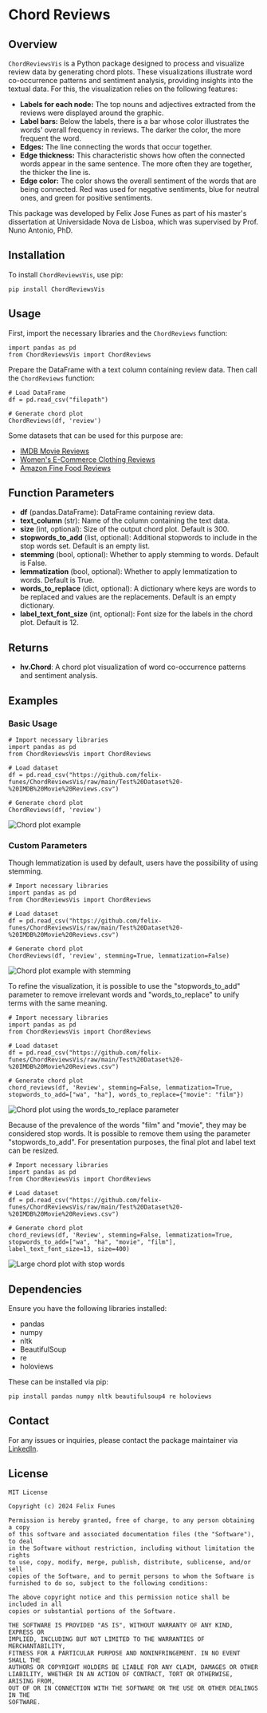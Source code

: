 # Chord Reviews

## Overview
`ChordReviewsVis` is a Python package designed to process and visualize review data by generating chord plots. These visualizations illustrate word co-occurrence patterns and sentiment analysis, providing insights into the textual data. For this, the visualization relies on the following features:
- **Labels for each node:** The top nouns and adjectives extracted from the reviews were displayed around the graphic.
- **Label bars:** Below the labels, there is a bar whose color illustrates the words' overall frequency in reviews. The darker the color, the more frequent the word.
- **Edges:** The line connecting the words that occur together.
- **Edge thickness:** This characteristic shows how often the connected words appear in the same sentence. The more often they are together, the thicker the line is.
- **Edge color:** The color shows the overall sentiment of the words that are being connected. Red was used for negative sentiments, blue for neutral ones, and green for positive sentiments.

This package was developed by Felix Jose Funes as part of his master's dissertation at Universidade Nova de Lisboa, which was supervised by Prof. Nuno Antonio, PhD.

## Installation
To install `ChordReviewsVis`, use pip:
```
pip install ChordReviewsVis
```

## Usage
First, import the necessary libraries and the `ChordReviews` function:
```
import pandas as pd
from ChordReviewsVis import ChordReviews
```

Prepare the DataFrame with a text column containing review data. Then call the `ChordReviews` function:
```
# Load DataFrame
df = pd.read_csv("filepath")

# Generate chord plot
ChordReviews(df, 'review')
```

Some datasets that can be used for this purpose are:

* [IMDB Movie Reviews](https://www.kaggle.com/datasets/atulanandjha/imdb-50k-movie-reviews-test-your-bert)
* [Women's E-Commerce Clothing Reviews](https://www.kaggle.com/datasets/nicapotato/womens-ecommerce-clothing-reviews)
* [Amazon Fine Food Reviews](https://www.kaggle.com/datasets/snap/amazon-fine-food-reviews)

## Function Parameters
- **df** (pandas.DataFrame): DataFrame containing review data.
- **text_column** (str): Name of the column containing the text data.
- **size** (int, optional): Size of the output chord plot. Default is 300.
- **stopwords_to_add** (list, optional): Additional stopwords to include in the stop words set. Default is an empty list.
- **stemming** (bool, optional): Whether to apply stemming to words. Default is False.
- **lemmatization** (bool, optional): Whether to apply lemmatization to words. Default is True.
- **words_to_replace** (dict, optional): A dictionary where keys are words to be replaced and values are the replacements. Default is an empty dictionary.
- **label_text_font_size** (int, optional): Font size for the labels in the chord plot. Default is 12.

## Returns
- **hv.Chord**: A chord plot visualization of word co-occurrence patterns and sentiment analysis.

## Examples 
### Basic Usage
```
# Import necessary libraries
import pandas as pd
from ChordReviewsVis import ChordReviews

# Load dataset
df = pd.read_csv("https://github.com/felix-funes/ChordReviewsVis/raw/main/Test%20Dataset%20-%20IMDB%20Movie%20Reviews.csv")

# Generate chord plot
ChordReviews(df, 'review')

```

![Chord plot example](https://raw.githubusercontent.com/felix-funes/ChordReviewsVis/6984c3720d6c3b2902a6ff70374040fe4d25f97b/Sample%20Chord%20Plot%20-%20IMDB%20Dataset%20-%20Basic%20usage.svg)

### Custom Parameters

Though lemmatization is used by default, users have the possibility of using stemming.
```
# Import necessary libraries
import pandas as pd
from ChordReviewsVis import ChordReviews

# Load dataset
df = pd.read_csv("https://github.com/felix-funes/ChordReviewsVis/raw/main/Test%20Dataset%20-%20IMDB%20Movie%20Reviews.csv")

# Generate chord plot
ChordReviews(df, 'review', stemming=True, lemmatization=False)

```
![Chord plot example with stemming](https://raw.githubusercontent.com/felix-funes/ChordReviewsVis/7b50f84045ddb126ba2a6fe5d036e86b23325625/Sample%20Chord%20Plot%20-%20IMDB%20Dataset%20-%20Stemming.svg)

To refine the visualization, it is possible to use the "stopwords_to_add" parameter to remove irrelevant words and "words_to_replace" to unify terms with the same meaning.

```
# Import necessary libraries
import pandas as pd
from ChordReviewsVis import ChordReviews

# Load dataset
df = pd.read_csv("https://github.com/felix-funes/ChordReviewsVis/raw/main/Test%20Dataset%20-%20IMDB%20Movie%20Reviews.csv")

# Generate chord plot
chord_reviews(df, 'Review', stemming=False, lemmatization=True, stopwords_to_add=["wa", "ha"], words_to_replace={"movie": "film"})
```
![Chord plot using the words_to_replace parameter](https://raw.githubusercontent.com/felix-funes/ChordReviewsVis/8335a92c77d0420a9a1eee8db509eae5cdde7af3/Sample%20Chord%20Plot%20-%20IMDB%20Dataset%20-%20Replacing%20words.svg)

Because of the prevalence of the words "film" and "movie", they may be considered stop words. It is possible to remove them using the parameter "stopwords_to_add". For presentation purposes, the final plot and label text can be resized.
```
# Import necessary libraries
import pandas as pd
from ChordReviewsVis import ChordReviews

# Load dataset
df = pd.read_csv("https://github.com/felix-funes/ChordReviewsVis/raw/main/Test%20Dataset%20-%20IMDB%20Movie%20Reviews.csv")

# Generate chord plot
chord_reviews(df, 'Review', stemming=False, lemmatization=True, stopwords_to_add=["wa", "ha", "movie", "film"], label_text_font_size=13, size=400)

```
![Large chord plot with stop words](https://raw.githubusercontent.com/felix-funes/ChordReviewsVis/8335a92c77d0420a9a1eee8db509eae5cdde7af3/Sample%20Chord%20Plot%20-%20IMDB%20Dataset%20-%20Stop%20words%20and%20larger%20size.svg)

## Dependencies
Ensure you have the following libraries installed:
- pandas
- numpy
- nltk
- BeautifulSoup
- re
- holoviews

These can be installed via pip:
```
pip install pandas numpy nltk beautifulsoup4 re holoviews
```

## Contact
For any issues or inquiries, please contact the package maintainer via [LinkedIn](https://www.linkedin.com/in/felix-funes/).

## License
```
MIT License

Copyright (c) 2024 Felix Funes

Permission is hereby granted, free of charge, to any person obtaining a copy
of this software and associated documentation files (the "Software"), to deal
in the Software without restriction, including without limitation the rights
to use, copy, modify, merge, publish, distribute, sublicense, and/or sell
copies of the Software, and to permit persons to whom the Software is
furnished to do so, subject to the following conditions:

The above copyright notice and this permission notice shall be included in all
copies or substantial portions of the Software.

THE SOFTWARE IS PROVIDED "AS IS", WITHOUT WARRANTY OF ANY KIND, EXPRESS OR
IMPLIED, INCLUDING BUT NOT LIMITED TO THE WARRANTIES OF MERCHANTABILITY,
FITNESS FOR A PARTICULAR PURPOSE AND NONINFRINGEMENT. IN NO EVENT SHALL THE
AUTHORS OR COPYRIGHT HOLDERS BE LIABLE FOR ANY CLAIM, DAMAGES OR OTHER
LIABILITY, WHETHER IN AN ACTION OF CONTRACT, TORT OR OTHERWISE, ARISING FROM,
OUT OF OR IN CONNECTION WITH THE SOFTWARE OR THE USE OR OTHER DEALINGS IN THE
SOFTWARE.
```